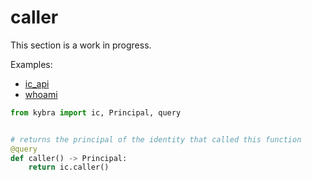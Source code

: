 # caller

This section is a work in progress.

Examples:

-   [ic_api](https://github.com/demergent-labs/kybra/tree/main/examples/ic_api)
-   [whoami](https://github.com/demergent-labs/kybra/tree/main/examples/motoko_examples/whoami)

```python
from kybra import ic, Principal, query


# returns the principal of the identity that called this function
@query
def caller() -> Principal:
    return ic.caller()
```

